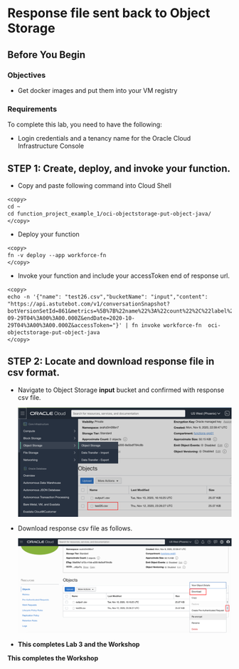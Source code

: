 # Response file sent back to Object Storage

## Before You Begin
### Objectives
- Get docker images and put them into your VM registry


### Requirements
To complete this lab, you need to have the following:
- Login credentials and a tenancy name for the Oracle Cloud Infrastructure Console


## **STEP 1**: Create, deploy, and invoke your function.
- Copy and paste following command into Cloud Shell

```
<copy>
cd ~
cd function_project_example_1/oci-objectstorage-put-object-java/
</copy>
```

- Deploy your function 
  
```
<copy>
fn -v deploy --app workforce-fn
</copy>
```

- Invoke your function and include your accessToken end of response url.
```
<copy>
echo -n '{"name": "test26.csv","bucketName": "input","content": "https://api.astutebot.com/v1/conversationSnapshot?botVersionSetId=861&metrics=%5B%7B%22name%22%3A%22count%22%2C%22label%22%3A%22All%22%2C%22filter%22%3A%22%7B%5C%22comparison%5C%22%3A%5C%22OR%5C%22%2C%5C%22children%5C%22%3A%5B%7B%5C%22field%5C%22%3A%5C%22snapshot.screen.result.pass.value%5C%22%2C%5C%22value%5C%22%3A%5C%22true%5C%22%2C%5C%22comparison%5C%22%3A%5C%22EQUALS%5C%22%7D%2C%7B%5C%22field%5C%22%3A%5C%22snapshot.screen.results.fail_3.value%5C%22%2C%5C%22value%5C%22%3A%5C%22true%5C%22%2C%5C%22comparison%5C%22%3A%5C%22EQUALS%5C%22%7D%2C%7B%5C%22field%5C%22%3A%5C%22snapshot.screen.result.fail_14.value%5C%22%2C%5C%22value%5C%22%3A%5C%22true%5C%22%2C%5C%22comparison%5C%22%3A%5C%22EQUALS%5C%22%7D%5D%7D%22%7D%5D&startDate=2020-09-29T04%3A00%3A00.000Z&endDate=2020-10-29T04%3A00%3A00.000Z&accessToken="}' | fn invoke workforce-fn  oci-objectstorage-put-object-java
</copy>
```
## **STEP 2**: Locate and download response file in csv format.

- Navigate to Object Storage **input** bucket and confirmed with response csv file.
  
  ![](images/3/3_1.png " ")

- Download response csv file as follows.

  ![](images/3/3_2.png " ")
- **This completes Lab 3 and the Workshop**

**This completes the Workshop**
